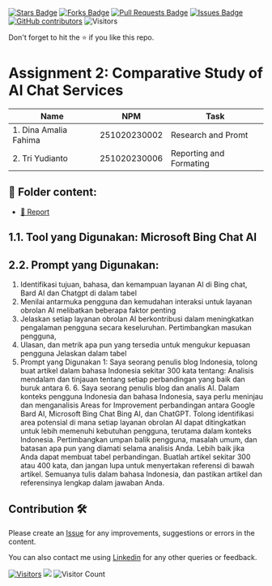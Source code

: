<a href="https://github.com/drshahizan/AI-Innovation/stargazers"><img src="https://img.shields.io/github/stars/drshahizan/AI-Innovation" alt="Stars Badge"/></a>
<a href="https://github.com/drshahizan/AI-Innovation/network/members"><img src="https://img.shields.io/github/forks/drshahizan/AI-Innovation" alt="Forks Badge"/></a>
<a href="https://github.com/drshahizan/AI-Innovation/pulls"><img src="https://img.shields.io/github/issues-pr/drshahizan/AI-Innovation" alt="Pull Requests Badge"/></a>
<a href="https://github.com/drshahizan/AI-Innovation"><img src="https://img.shields.io/github/issues/drshahizan/AI-Innovation" alt="Issues Badge"/></a>
<a href="https://github.com/drshahizan/AI-Innovation/graphs/contributors"><img alt="GitHub contributors" src="https://img.shields.io/github/contributors/drshahizan/AI-Innovation?color=2b9348"></a>
![Visitors](https://api.visitorbadge.io/api/visitors?path=https%3A%2F%2Fgithub.com%2Fdrshahizan%2FAI-Innovation&labelColor=%23d9e3f0&countColor=%23697689&style=flat)

Don't forget to hit the :star: if you like this repo.

# Assignment 2: Comparative Study of AI Chat Services

| Name          | NPM  | Task            |
| ------------ | -------------- | --------------- |
| 1. Dina Amalia Fahima | 251020230002       | Research and Promt           |
| 2. Tri Yudianto | 251020230006        | Reporting and Formating           |

## 📂 Folder content:
* [📖 Report](report.md)


## 1.1. Tool yang Digunakan: Microsoft Bing Chat AI
## 2.2. Prompt yang Digunakan: 
1. Identifikasi tujuan, bahasa, dan kemampuan layanan AI di Bing chat, Bard AI dan Chatgpt di dalam tabel
2. Menilai antarmuka pengguna dan kemudahan interaksi untuk layanan obrolan AI melibatkan beberapa faktor penting
3. Jelaskan setiap layanan obrolan AI berkontribusi dalam meningkatkan pengalaman pengguna secara keseluruhan. Pertimbangkan masukan pengguna,
4. Ulasan, dan metrik apa pun yang tersedia untuk mengukur kepuasan pengguna Jelaskan dalam tabel
5. Prompt yang Digunakan 1: Saya seorang penulis blog Indonesia, tolong buat artikel dalam bahasa Indonesia sekitar 300 kata tentang: Analisis mendalam dan tinjauan tentang setiap perbandingan yang baik dan buruk antara 6. 6. Saya seorang penulis blog dan analis AI. Dalam konteks pengguna Indonesia dan bahasa Indonesia, saya perlu meninjau dan menganalisis Areas for Improvement perbandingan antara Google Bard AI, Microsoft Bing Chat Bing AI, dan ChatGPT. Tolong identifikasi area potensial di mana setiap layanan obrolan AI dapat ditingkatkan untuk lebih memenuhi kebutuhan pengguna, terutama dalam konteks Indonesia. Pertimbangkan umpan balik pengguna, masalah umum, dan batasan apa pun yang diamati selama analisis Anda. Lebih baik jika Anda dapat membuat tabel perbandingan. Buatlah artikel sekitar 300 atau 400 kata, dan jangan lupa untuk menyertakan referensi di bawah artikel. Semuanya tulis dalam bahasa Indonesia, dan pastikan artikel dan referensinya lengkap dalam jawaban Anda.

## Contribution 🛠️
Please create an [Issue](https://github.com/drshahizan/AI-Innovation/issues) for any improvements, suggestions or errors in the content.

You can also contact me using [Linkedin](https://www.linkedin.com/in/drshahizan/) for any other queries or feedback.

[![Visitors](https://api.visitorbadge.io/api/visitors?path=https%3A%2F%2Fgithub.com%2Fdrshahizan&labelColor=%23697689&countColor=%23555555&style=plastic)](https://visitorbadge.io/status?path=https%3A%2F%2Fgithub.com%2Fdrshahizan)
![](https://hit.yhype.me/github/profile?user_id=81284918)
![Visitor Count](https://profile-counter.glitch.me/{tricavalera/count.svg)
